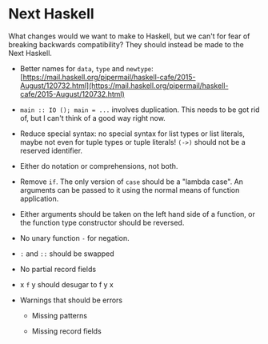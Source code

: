 # Next Haskell

What changes would we want to make to Haskell, but we can't for fear
of breaking backwards compatibility?  They should instead be made to
the Next Haskell.

* Better names for `data`, `type` and `newtype`: [https://mail.haskell.org/pipermail/haskell-cafe/2015-August/120732.html](https://mail.haskell.org/pipermail/haskell-cafe/2015-August/120732.html)

* `main :: IO (); main = ...` involves duplication.  This needs to be
  got rid of, but I can't think of a good way right now.

* Reduce special syntax: no special syntax for list types or list
  literals, maybe not even for tuple types or tuple literals!  `(->)`
  should not be a reserved identifier.

* Either do notation or comprehensions, not both.

* Remove `if`.  The only version of `case` should be a "lambda case".
  An arguments can be passed to it using the normal means of function
  application.

* Either arguments should be taken on the left hand side of a
  function, or the function type constructor should be reversed.

* No unary function `-` for negation.

* `:` and `::` should be swapped

* No partial record fields

* x `f` y should desugar to f y x

* Warnings that should be errors

    * Missing patterns

    * Missing record fields
